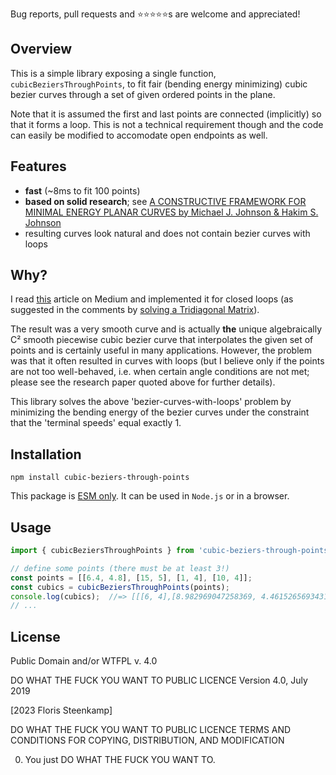 Bug reports, pull requests and ⭐⭐⭐⭐⭐s are welcome and appreciated!

## Overview

This is a simple library exposing a single function, `cubicBeziersThroughPoints`,
to fit fair (bending energy minimizing) cubic bezier curves through a set of
given ordered points in the plane.

Note that it is assumed the first and last points are connected (implicitly) so
that it forms a loop. This is not a technical requirement though and the code
can easily be modified to accomodate open endpoints as well.

[]()

## Features
* **fast** (~8ms to fit 100 points)
* **based on solid research**; see [A CONSTRUCTIVE FRAMEWORK FOR MINIMAL ENERGY PLANAR CURVES by Michael J. Johnson & Hakim S. Johnson](https://www.sciencedirect.com/science/article/abs/pii/S0096300315015490)
* resulting curves look natural and does not contain bezier curves with loops

## Why?
I read [this](https://medium.com/towards-data-science/b%C3%A9zier-interpolation-8033e9a262c2) article on Medium
and implemented it for closed loops (as suggested in the comments by [solving a Tridiagonal Matrix](https://en.wikipedia.org/wiki/Tridiagonal_matrix_algorithm#Method)).

The result was a very smooth curve and is actually **the** unique algebraically C² smooth piecewise cubic bezier curve
that interpolates the given set of points and is certainly useful in many applications. However, the problem was
that it often resulted in curves with loops (but I believe only if the points are not too well-behaved, i.e. when certain angle
conditions are not met; please see the research paper quoted above for further details).

This library solves the above 'bezier-curves-with-loops' problem by minimizing the bending energy of the
bezier curves under the constraint that the 'terminal speeds' equal exactly 1.

## Installation
```cli
npm install cubic-beziers-through-points
```

This package is [ESM only](https://gist.github.com/sindresorhus/a39789f98801d908bbc7ff3ecc99d99c).
It can be used in `Node.js` or in a browser.

## Usage
```js
import { cubicBeziersThroughPoints } from 'cubic-beziers-through-points';

// define some points (there must be at least 3!)
const points = [[6.4, 4.8], [15, 5], [1, 4], [10, 4]];
const cubics = cubicBeziersThroughPoints(points);
console.log(cubics);  //=> [[[6, 4],[8.982969047258369, 4.461526569343107]...]]]
// ...
```

## License
Public Domain and/or WTFPL v. 4.0

DO WHAT THE FUCK YOU WANT TO PUBLIC LICENCE
Version 4.0, July 2019

[2023 Floris Steenkamp]

DO WHAT THE FUCK YOU WANT TO PUBLIC LICENCE
TERMS AND CONDITIONS FOR COPYING, DISTRIBUTION, AND MODIFICATION

0. You just DO WHAT THE FUCK YOU WANT TO.